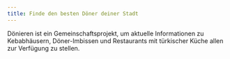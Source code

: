 ```yaml
---
title: Finde den besten Döner deiner Stadt
---
```


Dönieren ist ein Gemeinschaftsprojekt, um aktuelle Informationen zu Kebabhäusern, Döner-Imbissen und Restaurants mit türkischer Küche allen zur Verfügung zu stellen.
